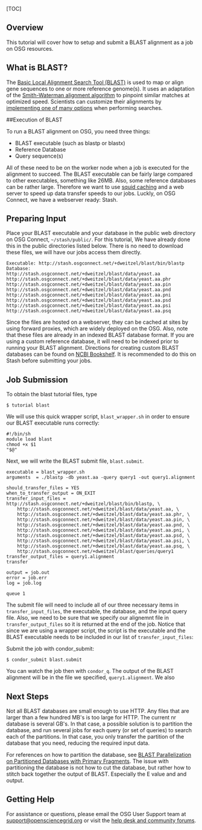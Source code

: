 [title]: - "Sequence Search with BLAST"
[TOC]

## Overview
This tutorial will cover how to setup and submit a BLAST alignment as a job on OSG resources.

## What is BLAST?
The [Basic Local Alignment Search Tool (BLAST)](http://blast.ncbi.nlm.nih.gov/Blast.cgi) is used to map or align gene sequences to one or more reference genome(s). It uses an adaptation of the [Smith-Waterman alignment algorithm](https://www.sciencedirect.com/science/article/pii/0022283681900875) to pinpoint similar matches at optimized speed. Scientists can customize their alignments by [implementing one of many options](https://www.ncbi.nlm.nih.gov/books/NBK279684/#_appendices_Options_for_the_commandline_a_) when performing searches.

##Execution of BLAST

To run a BLAST alignment on OSG, you need three things:

* BLAST executable (such as blastp or blastx)
* Reference Database
* Query sequence(s)

All of these need to be on the worker node when a job is executed for the alignment to succeed.  The BLAST executable can be fairly large compared to other executables, something like 26MB.  Also, some reference databases can be rather large.  Therefore we want to use [squid caching](https://wiki.squid-cache.org/SquidFaq/AboutSquid) and a web server to speed up data transfer speeds to our jobs.  Luckly, on OSG Connect, we have a webserver ready: Stash.

## Preparing Input

Place your BLAST executable and your database in the public web directory on OSG Connect, `~/stash/public/`.  For this tutorial, We have already done this in the public directories listed below. There is no need to download these files, we will have our jobs access them directly.

	Executable: http://stash.osgconnect.net/+dweitzel/blast/bin/blastp
	Database: 
	http://stash.osgconnect.net/+dweitzel/blast/data/yeast.aa
	http://stash.osgconnect.net/+dweitzel/blast/data/yeast.aa.phr
	http://stash.osgconnect.net/+dweitzel/blast/data/yeast.aa.pin
	http://stash.osgconnect.net/+dweitzel/blast/data/yeast.aa.pnd
	http://stash.osgconnect.net/+dweitzel/blast/data/yeast.aa.pni
	http://stash.osgconnect.net/+dweitzel/blast/data/yeast.aa.psd
	http://stash.osgconnect.net/+dweitzel/blast/data/yeast.aa.psi
	http://stash.osgconnect.net/+dweitzel/blast/data/yeast.aa.psq

Since the files are hosted on a webserver, they can be cached at sites by using forward proxies, which are widely deployed on the OSG. Also, note that these files are already in an indexed BLAST database format. If you are using a custom reference database, it will need to be indexed prior to running your BLAST alignment. Directions for creating custom BLAST databases can be found on [NCBI Bookshelf](https://www.ncbi.nlm.nih.gov/books/NBK279688/). It is recommended to do this on Stash before submitting your jobs.


## Job Submission

To obtain the blast tutorial files, type

	$ tutorial blast
	
We will use this quick wrapper script, `blast_wrapper.sh` in order to ensure our BLAST executable runs correctly:
  
	#!/bin/sh
	module load blast
	chmod +x $1
	"$@"
	
Next, we will write the BLAST submit file, `blast.submit`.
	 
	executable = blast_wrapper.sh
	arguments  = ./blastp -db yeast.aa -query query1 -out query1.alignment
	 
	should_transfer_files = YES
	when_to_transfer_output = ON_EXIT
	transfer_input_files = http://stash.osgconnect.net/+dweitzel/blast/bin/blastp, \
	    http://stash.osgconnect.net/+dweitzel/blast/data/yeast.aa, \
	    http://stash.osgconnect.net/+dweitzel/blast/data/yeast.aa.phr, \
	    http://stash.osgconnect.net/+dweitzel/blast/data/yeast.aa.pin, \
		http://stash.osgconnect.net/+dweitzel/blast/data/yeast.aa.pnd, \
		http://stash.osgconnect.net/+dweitzel/blast/data/yeast.aa.pni, \
		http://stash.osgconnect.net/+dweitzel/blast/data/yeast.aa.psd, \
		http://stash.osgconnect.net/+dweitzel/blast/data/yeast.aa.psi, \
		http://stash.osgconnect.net/+dweitzel/blast/data/yeast.aa.psq, \
		http://stash.osgconnect.net/+dweitzel/blast/queries/query1
	transfer_output_files = query1.alignment
	transfer
	 
	output = job.out
	error = job.err
	log = job.log
	
	queue 1

The submit file will need to include all of our three necessary items in `transfer_input_files`, the executable, the database, and the input query file. Also, we need to be sure that we specify our alignemnt file in `transfer_output_files` so it is returned at the end of the job. Notice that since we are using a wrapper script, the script is the executable and the BLAST executable needs to be included in our list of `transfer_input_files`:

Submit the job with condor_submit:

	$ condor_submit blast.submit
	
You can watch the job then with `condor_q`.  The output of the BLAST alignment will be in the file we specified, `query1.alignment`. We also 

## Next Steps
Not all BLAST databases are small enough to use HTTP.  Any files that are larger than a few hundred MB's is too large for HTTP. The current nr database is several GB's.  In that case, a possible solution is to partition the database, and run several jobs for each query (or set of queries) to search each of the partitions.  In that case, you only transfer the partition of the database that you need, reducing the required input data.

For references on how to partition the database, see [BLAST Parallelization on Partitioned Databases with Primary Fragments](http://vecpar.fe.up.pt/2008/hpdg08_papers/4.pdf). The issue with partitioning the database is not how to cut the database, but rather how to stitch back together the output of BLAST. Especially the E value and and output.

## Getting Help
For assistance or questions, please email the OSG User Support team  at [support@opensciencegrid.org](mailto:support@opensciencegrid.org) or visit the [help desk and community forums](http://support.opensciencegrid.org).
